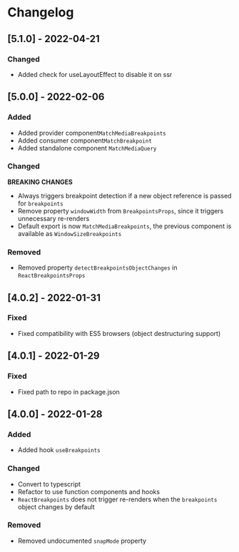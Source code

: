# Changelog

## [5.1.0] - 2022-04-21

### Changed

- Added check for useLayoutEffect to disable it on ssr

## [5.0.0] - 2022-02-06

### Added

- Added provider component`MatchMediaBreakpoints`
- Added consumer component`MatchBreakpoint`
- Added standalone component `MatchMediaQuery`

### Changed

**BREAKING CHANGES**

- Always triggers breakpoint detection if a new object reference is passed for `breakpoints`
- Remove property `windowWidth` from `BreakpointsProps`, since it triggers unnecessary re-renders
- Default export is now `MatchMediaBreakpoints`, the previous component is available as `WindowSizeBreakpoints`

### Removed

- Removed property `detectBreakpointsObjectChanges` in `ReactBreakpointsProps`

## [4.0.2] - 2022-01-31

### Fixed

- Fixed compatibility with ES5 browsers (object destructuring support)

## [4.0.1] - 2022-01-29

### Fixed

- Fixed path to repo in package.json

## [4.0.0] - 2022-01-28

### Added

- Added hook `useBreakpoints`

### Changed

- Convert to typescript
- Refactor to use function components and hooks
- `ReactBreakpoints` does not trigger re-renders when the `breakpoints` object changes by default

### Removed

- Removed undocumented `snapMode` property
